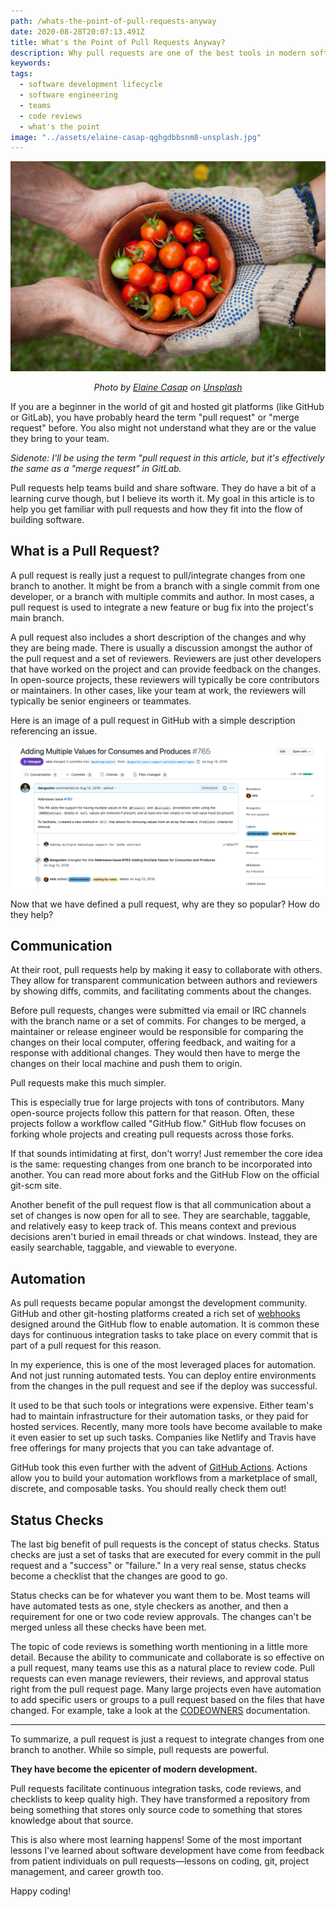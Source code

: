 ```yaml
---
path: /whats-the-point-of-pull-requests-anyway
date: 2020-08-28T20:07:13.491Z
title: What's the Point of Pull Requests Anyway?
description: Why pull requests are one of the best tools in modern software.
keywords:
tags:
  - software development lifecycle
  - software engineering
  - teams
  - code reviews
  - what's the point
image: "../assets/elaine-casap-qghgdbbsnm8-unsplash.jpg"
---
```

![sharing a bowl of tomateos](../assets/elaine-casap-qghgdbbsnm8-unsplash.jpg)

<p align="center"><i>
<span>Photo by <a href="https://unsplash.com/@ecasap?utm_source=unsplash&amp;utm_medium=referral&amp;utm_content=creditCopyText">Elaine Casap</a> on <a href="https://unsplash.com/s/photos/share?utm_source=unsplash&amp;utm_medium=referral&amp;utm_content=creditCopyText">Unsplash</a></span></i>
</p>

If you are a beginner in the world of git and hosted git platforms (like GitHub or GitLab), you have probably heard the term "pull request" or "merge request" before. You also might not understand what they are or the value they bring to your team.

_Sidenote: I'll be using the term "pull request in this article, but it's effectively the same as a "merge request" in GitLab._

Pull requests help teams build and share software. They do have a bit of a learning curve though, but I believe its worth it. My goal in this article is to help you get familiar with pull requests and how they fit into the flow of building software.

## What is a Pull Request?
A pull request is really just a request to pull/integrate changes from one branch to another. It might be from a branch with a single commit from one developer, or a branch with multiple commits and author. In most cases, a pull request is used to integrate a new feature or bug fix into the project's main branch.

A pull request also includes a short description of the changes and why they are being made. There is usually a discussion amongst the author of the pull request and a set of reviewers. Reviewers are just other developers that have worked on the project and can provide feedback on the changes. In open-source projects, these reviewers will typically be core contributors or maintainers. In other cases, like your team at work, the reviewers will typically be senior engineers or teammates.

Here is an image of a pull request in GitHub with a simple description referencing an issue.

![GitHub pull request example](../assets/screen-shot-2020-08-23-at-6.48.54-pm.png "GitHub pull request example")

Now that we have defined a pull request, why are they so popular? How do they help?

## Communication
At their root, pull requests help by making it easy to collaborate with others. They allow for transparent communication between authors and reviewers by showing diffs, commits, and facilitating comments about the changes.

Before pull requests, changes were submitted via email or IRC channels with the branch name or a set of commits. For changes to be merged, a maintainer or release engineer would be responsible for comparing the changes on their local computer, offering feedback, and waiting for a response with additional changes. They would then have to merge the changes on their local machine and push them to origin.

Pull requests make this much simpler.

This is especially true for large projects with tons of contributors. Many open-source projects follow this pattern for that reason. Often, these projects follow a workflow called "GitHub flow." GitHub flow focuses on forking whole projects and creating pull requests across those forks.

If that sounds intimidating at first, don't worry! Just remember the core idea is the same: requesting changes from one branch to be incorporated into another. You can read more about forks and the GitHub Flow on the official git-scm site.

Another benefit of the pull request flow is that all communication about a set of changes is now open for all to see. They are searchable, taggable, and relatively easy to keep track of. This means context and previous decisions aren't buried in email threads or chat windows. Instead, they are easily searchable, taggable, and viewable to everyone.

## Automation
As pull requests became popular amongst the development community. GitHub and other git-hosting platforms created a rich set of [webhooks](https://docs.github.com/en/developers/webhooks-and-events/about-webhooks) designed around the GitHub flow to enable automation. It is common these days for continuous integration tasks to take place on every commit that is part of a pull request for this reason.

In my experience, this is one of the most leveraged places for automation. And not just running automated tests. You can deploy entire environments from the changes in the pull request and see if the deploy was successful.

It used to be that such tools or integrations were expensive. Either team's had to maintain infrastructure for their automation tasks, or they paid for hosted services. Recently, many more tools have become available to make it even easier to set up such tasks. Companies like Netlify and Travis have free offerings for many projects that you can take advantage of.

GitHub took this even further with the advent of [GitHub Actions](https://github.com/features/actions). Actions allow you to build your automation workflows from a marketplace of small, discrete, and composable tasks. You should really check them out!

## Status Checks
The last big benefit of pull requests is the concept of status checks. Status checks are just a set of tasks that are executed for every commit in the pull request and a "success" or "failure." In a very real sense, status checks become a checklist that the changes are good to go.

Status checks can be for whatever you want them to be. Most teams will have automated tests as one, style checkers as another, and then a requirement for one or two code review approvals. The changes can't be merged unless all these checks have been met.

The topic of code reviews is something worth mentioning in a little more detail. Because the ability to communicate and collaborate is so effective on a pull request, many teams use this as a natural place to review code. Pull requests can even manage reviewers, their reviews, and approval status right from the pull request page. Many large projects even have automation to add specific users or groups to a pull request based on the files that have changed. For example, take a look at the [CODEOWNERS](https://docs.github.com/en/github/creating-cloning-and-archiving-repositories/about-code-owners) documentation.

---

To summarize, a pull request is just a request to integrate changes from one branch to another. While so simple, pull requests are powerful. 

**They have become the epicenter of modern development.**

Pull requests facilitate continuous integration tasks, code reviews, and checklists to keep quality high. They have transformed a repository from being something that stores only source code to something that stores knowledge about that source.

This is also where most learning happens! Some of the most important lessons I've learned about software development have come from feedback from patient individuals on pull requests—lessons on coding, git, project management, and career growth too.

Happy coding!